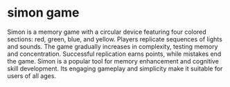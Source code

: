 # simon game

Simon is a memory game with a circular device featuring four colored sections: red, green, blue, and yellow. Players replicate sequences of lights and sounds. The game gradually increases in complexity, testing memory and concentration. Successful replication earns points, while mistakes end the game. Simon is a popular tool for memory enhancement and cognitive skill development. Its engaging gameplay and simplicity make it suitable for users of all ages.
